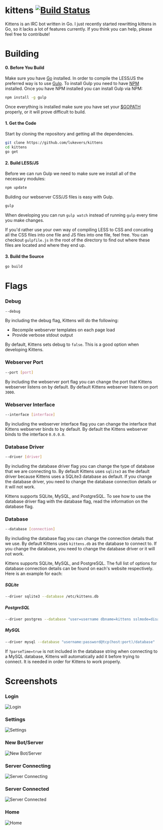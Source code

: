# kittens [![Build Status](https://travis-ci.org/lukevers/kittens.png?branch=master)](https://travis-ci.org/lukevers/kittens)

Kittens is an IRC bot written in Go. I just recently started rewritting kittens in Go, so it lacks a lot of features currently. If you think you can help, please feel free to contribute!

# Building

#### 0. Before You Build

Make sure you have [Go](http://golang.org/) installed. In order to compile the LESS/JS the preferred way is to use [Gulp](http://gulpjs.com/). To install Gulp you need to have [NPM](https://www.npmjs.org/) installed. Once you have NPM installed you can install Gulp via NPM:

```bash
npm install -g gulp
```

Once everything is installed make sure you have set your [$GOPATH](http://golang.org/doc/code.html#GOPATH) properly, or it will prove difficult to build.

#### 1. Get the Code

Start by cloning the repository and getting all the dependencies.

```bash
git clone https://github.com/lukevers/kittens
cd kittens
go get
```

#### 2. Build LESS/JS

Before we can run Gulp we need to make sure we install all of the necessary modules:
```bash
npm update
```

Building our webserver CSS/JS files is easy with Gulp.

```bash
gulp
```

When developing you can run `gulp watch` instead of running `gulp` every time you make changes.

If you'd rather use your own way of compiling LESS to CSS and concating all the CSS files into one file and JS files into one file, feel free. You can checkout `gulpfile.js` in the root of the directory to find out where these files are located and where they end up.

#### 3. Build the Source

```bash
go build
```

# Flags

### Debug

```bash
--debug
```
By including the debug flag, Kittens will do the following:

* Recompile webserver templates on each page load
* Provide verbose stdout output

By default, Kittens sets debug to `false`. This is a good option when developing Kittens.


### Webserver Port

```bash
--port [port]
```

By including the webserver port flag you can change the port that Kittens webserver listens on by default. By default Kittens webserver listens on port `3000`.

### Webserver Interface

```bash
--interface [interface]
```

By including the webserver interface flag you can change the interface that Kittens webserver binds to by default. By default the Kittens webserver binds to the interface `0.0.0.0`.

### Database Driver

```bash
--driver [driver]
```

By including the database driver flag you can change the type of database that we are connecting to. By default Kittens uses `sqlite3` as the default driver because Kittens uses a SQLite3 database as default. If you change the database driver, you need to change the database connection details or it will not work.

Kittens supports SQLite, MySQL, and PostgreSQL. To see how to use the database driver flag with the database flag, read the information on the database flag.

### Database

```bash
--database [connection]
```

By including the database flag you can change the connection details that we use. By default Kittens uses `kittens.db` as the database to connect to. If you change the database, you need to change the database driver or it will not work. 

Kittens supports SQLite, MySQL, and PostgreSQL. The full list of options for database connection details can be found on each's website respectively. Here is an example for each:

##### SQLite

```bash
--driver sqlite3 --database /etc/kittens.db
```

##### PostgreSQL

```bash
--driver postgres --database "user=username dbname=kittens sslmode=disable"
```

##### MySQL

```bash
--driver mysql --database "username:password@tcp(host:port)/database"
```

If `?parseTime=true` is not included in the database string when connecting to a MySQL database, Kittens will automatically add it before trying to connect. It is needed in order for Kittens to work properly.

# Screenshots

### Login

![Login](http://blog.lukevers.com/content/images/2014/Sep/login.png)

### Settings

![Settings](http://blog.lukevers.com/content/images/2014/Sep/settings.png)

### New Bot/Server

![New Bot/Server](http://blog.lukevers.com/content/images/2014/Sep/newserver.png)

### Server Connecting

![Server Connecting](http://blog.lukevers.com/content/images/2014/Sep/server-connecting.png)

### Server Connected

![Server Connected](http://blog.lukevers.com/content/images/2014/Sep/server-connected.png)

### Home

![Home](http://blog.lukevers.com/content/images/2014/Sep/home.png)
